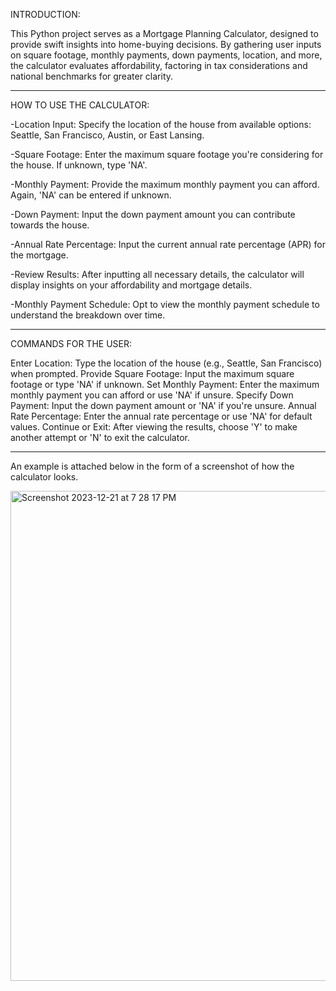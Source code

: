 INTRODUCTION:

This Python project serves as a Mortgage Planning Calculator, designed to provide swift insights into home-buying decisions. 
By gathering user inputs on square footage, monthly payments, down payments, location, and more, the calculator evaluates affordability,
factoring in tax considerations and national benchmarks for greater clarity.


----------------------------------------------------------------------------------------------------------------------------------------------------------------

HOW TO USE THE CALCULATOR:


-Location Input: Specify the location of the house from available options: Seattle, San Francisco, Austin, or East Lansing.

-Square Footage: Enter the maximum square footage you're considering for the house. If unknown, type 'NA'.

-Monthly Payment: Provide the maximum monthly payment you can afford. Again, 'NA' can be entered if unknown.

-Down Payment: Input the down payment amount you can contribute towards the house.

-Annual Rate Percentage: Input the current annual rate percentage (APR) for the mortgage.

-Review Results: After inputting all necessary details, the calculator will display insights on your affordability and mortgage details.

-Monthly Payment Schedule: Opt to view the monthly payment schedule to understand the breakdown over time.

----------------------------------------------------------------------------------------------------------------------------------------------------------------

COMMANDS FOR THE USER:

Enter Location: Type the location of the house (e.g., Seattle, San Francisco) when prompted.
Provide Square Footage: Input the maximum square footage or type 'NA' if unknown.
Set Monthly Payment: Enter the maximum monthly payment you can afford or use 'NA' if unsure.
Specify Down Payment: Input the down payment amount or 'NA' if you're unsure.
Annual Rate Percentage: Enter the annual rate percentage or use 'NA' for default values.
Continue or Exit: After viewing the results, choose 'Y' to make another attempt or 'N' to exit the calculator.

----------------------------------------------------------------------------------------------------------------------------------------------------------------
An example is attached below in the form of a screenshot of how the calculator looks.


<img width="784" alt="Screenshot 2023-12-21 at 7 28 17 PM" src="https://github.com/yashikaadesai/Mortgage-calculator./assets/143465326/b627323b-0b09-41ee-a2cf-71c169fa255a">

